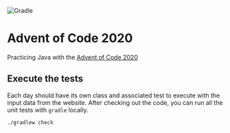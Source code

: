 ![Gradle](https://github.com/mickaelpham/advent-of-code-2020/workflows/Gradle/badge.svg)

# Advent of Code 2020

Practicing Java with the [Advent of Code 2020](https://adventofcode.com/2020/)

## Execute the tests

Each day should have its own class and associated test to execute with the
input data from the website. After checking out the code, you can run all the
unit tests with `gradle` locally.

```shell
./gradlew check
```